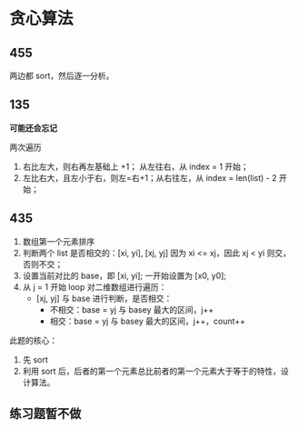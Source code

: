 # 贪心算法

## 455

两边都 sort，然后逐一分析。

## 135

**可能还会忘记**

两次遍历
1. 右比左大，则右再左基础上 +1； 从左往右，从 index = 1 开始；
2. 左比右大，且左小于右，则左=右+1；从右往左，从 index = len(list) - 2 开始；

## 435

1. 数组第一个元素排序
2. 判断两个 list 是否相交的：[xi, yi], [xj, yj] 因为 xi <= xj，因此 xj < yi 则交，否则不交；
3. 设置当前对比的 base，即 [xi, yi]; 一开始设置为 [x0, y0];
4. 从 j = 1 开始 loop 对二维数组进行遍历：
    - [xj, yj] 与 base 进行判断，是否相交：
        - 不相交：base = yj 与 basey 最大的区间，j++
        - 相交：base = yj 与 basey 最大的区间，j++，count++

此题的核心：
1. 先 sort
2. 利用 sort 后，后者的第一个元素总比前者的第一个元素大于等于的特性，设计算法。

## 练习题暂不做